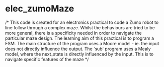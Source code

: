 # elec_zumoMaze

/* This code is created for an electronics practical to code a Zumo robot to line follow through a complex maze. Whilst the behaviours are
tried to be more general, there is a specificity needed in order to navigate the particular maze design. The learning aim of this practical is 
to program a FSM. The main structure of the program uses a Moore model - ie. the input does not directly influence the output. The 'sub'
program uses a Mealy model, where the next_state is directly influenced by the input. This is to navigate specific features of the maze */
